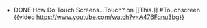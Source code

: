 - DONE How Do Touch Screens...Touch? on [[This.]] 
  #Touchscreen 
  {{video https://www.youtube.com/watch?v=A476Fqnu3bg}}